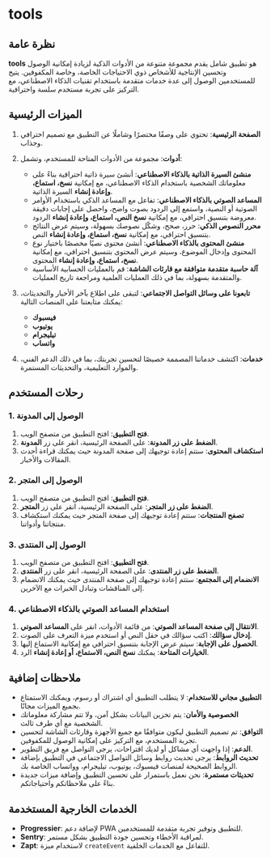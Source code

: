 # tools

## نظرة عامة

**tools** هو تطبيق شامل يقدم مجموعة متنوعة من الأدوات الذكية لزيادة إمكانية الوصول وتحسين الإنتاجية للأشخاص ذوي الاحتياجات الخاصة، وخاصة المكفوفين. يتيح للمستخدمين الوصول إلى عدة خدمات متقدمة باستخدام تقنيات الذكاء الاصطناعي، مع التركيز على تجربة مستخدم سلسة واحترافية.

## الميزات الرئيسية

1. **الصفحة الرئيسية**: تحتوي على وصفًا مختصرًا وشاملًا عن التطبيق مع تصميم احترافي وجذاب.

2. **أدوات**: مجموعة من الأدوات المتاحة للمستخدم، وتشمل:
   - **منشئ السيرة الذاتية بالذكاء الاصطناعي**: أنشئ سيرة ذاتية احترافية بناءً على معلوماتك الشخصية باستخدام الذكاء الاصطناعي، مع إمكانية **نسخ، استماع، وإعادة إنشاء** السيرة الذاتية.
   - **المساعد الصوتي بالذكاء الاصطناعي**: تفاعل مع المساعد الذكي باستخدام الأوامر الصوتية أو النصية، واستمع إلى الردود بصوت واضح، واحصل على إجابات دقيقة معروضة بتنسيق احترافي، مع إمكانية **نسخ النص، استماع، وإعادة إنشاء** الردود.
   - **محرر النصوص الذكي**: حرر، صحح، وشكّل نصوصك بسهولة، وسيتم عرض النتائج بتنسيق احترافي، مع إمكانية **نسخ، استماع، وإعادة إنشاء** النص.
   - **منشئ المحتوى بالذكاء الاصطناعي**: أنشئ محتوى نصيًا مخصصًا باختيار نوع المحتوى وإدخال الموضوع، وسيتم عرض المحتوى بتنسيق احترافي، مع إمكانية **نسخ، استماع، وإعادة إنشاء** المحتوى.
   - **آلة حاسبة متقدمة متوافقة مع قارئات الشاشة**: قم بالعمليات الحسابية الأساسية والمتقدمة بسهولة، بما في ذلك العمليات العلمية ومراجعة تاريخ العمليات.

3. **تابعونا على وسائل التواصل الاجتماعي**: لتبقى على اطلاع بآخر الأخبار والتحديثات، يمكنك متابعتنا على المنصات التالية:
   - **فيسبوك**
   - **يوتيوب**
   - **تيليجرام**
   - **واتساب**

4. **خدمات**: اكتشف خدماتنا المصممة خصيصًا لتحسين تجربتك، بما في ذلك الدعم الفني، والموارد التعليمية، والتحديثات المستمرة.

## رحلات المستخدم

### 1. الوصول إلى المدونة

1. **فتح التطبيق**: افتح التطبيق من متصفح الويب.
2. **الضغط على زر المدونة**: على الصفحة الرئيسية، انقر على زر **المدونة**.
3. **استكشاف المحتوى**: ستتم إعادة توجيهك إلى صفحة المدونة حيث يمكنك قراءة أحدث المقالات والأخبار.

### 2. الوصول إلى المتجر

1. **فتح التطبيق**: افتح التطبيق من متصفح الويب.
2. **الضغط على زر المتجر**: على الصفحة الرئيسية، انقر على زر **المتجر**.
3. **تصفح المنتجات**: ستتم إعادة توجيهك إلى صفحة المتجر حيث يمكنك استكشاف منتجاتنا وأدواتنا.

### 3. الوصول إلى المنتدى

1. **فتح التطبيق**: افتح التطبيق من متصفح الويب.
2. **الضغط على زر المنتدى**: على الصفحة الرئيسية، انقر على زر **المنتدى**.
3. **الانضمام إلى المجتمع**: ستتم إعادة توجيهك إلى صفحة المنتدى حيث يمكنك الانضمام إلى المناقشات وتبادل الخبرات مع الآخرين.

### 4. استخدام المساعد الصوتي بالذكاء الاصطناعي

1. **الانتقال إلى صفحة المساعد الصوتي**: من قائمة الأدوات، انقر على **المساعد الصوتي**.
2. **إدخال سؤالك**: اكتب سؤالك في حقل النص أو استخدم ميزة التعرف على الصوت.
3. **الحصول على الإجابة**: سيتم عرض الإجابة بتنسيق احترافي مع إمكانية الاستماع إليها.
4. **الخيارات المتاحة**: يمكنك **نسخ النص، الاستماع، أو إعادة إنشاء** الرد.

## ملاحظات إضافية

- **التطبيق مجاني للاستخدام**: لا يتطلب التطبيق أي اشتراك أو رسوم، ويمكنك الاستمتاع بجميع الميزات مجانًا.
- **الخصوصية والأمان**: يتم تخزين البيانات بشكل آمن، ولا تتم مشاركة معلوماتك الشخصية مع أي طرف ثالث.
- **التوافق**: تم تصميم التطبيق ليكون متوافقًا مع جميع الأجهزة وقارئات الشاشة لتحسين تجربة المستخدم، مع التركيز على إمكانية الوصول للمكفوفين.
- **الدعم**: إذا واجهت أي مشاكل أو لديك اقتراحات، يرجى التواصل مع فريق التطوير.
- **تحديث الروابط**: يرجى تحديث روابط وسائل التواصل الاجتماعي في التطبيق بإضافة الروابط الصحيحة لمنصات فيسبوك، يوتيوب، تيليجرام، وواتساب الخاصة بك.
- **تحديثات مستمرة**: نحن نعمل باستمرار على تحسين التطبيق وإضافة ميزات جديدة بناءً على ملاحظاتكم واحتياجاتكم.

## الخدمات الخارجية المستخدمة

- **Progressier**: لإضافة دعم PWA للتطبيق وتوفير تجربة متقدمة للمستخدمين.
- **Sentry**: لمراقبة الأخطاء وتحسين جودة التطبيق بشكل مستمر.
- **Zapt**: لاستخدام ميزة `createEvent` للتفاعل مع الخدمات الخلفية.
